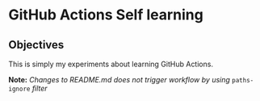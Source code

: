 GitHub Actions Self learning
============================

Objectives
----------

This is simply my experiments about learning GitHub Actions.


**Note:** _Changes to README.md does not trigger workflow by using_ `paths-ignore` _filter_
